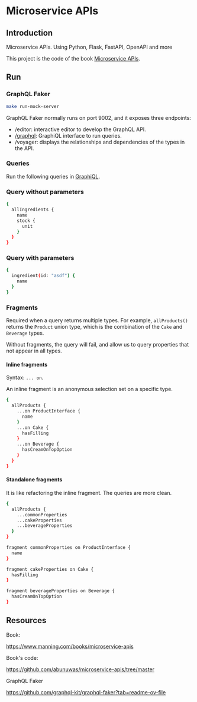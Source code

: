 # Microservice APIs

## Introduction

Microservice APIs. Using Python, Flask, FastAPI, OpenAPI and more

This project is the code of the book [Microservice APIs](https://www.manning.com/books/microservice-apis).

## Run

### GraphQL Faker

```bash
make run-mock-server
```

GraphQL Faker normally runs on port 9002, and it exposes three endpoints:

- /editor: interactive editor to develop the GraphQL API.
- [/graphql](http://localhost:9002/graphql): GraphiQL interface to run queries.
- /voyager: displays the relationships and dependencies of the types in the API.

### Queries

Run the following queries in [GraphiQL](http://localhost:9002/graphql).

### Query without parameters

```bash
{
  allIngredients {
    name
    stock {
      unit
    }
  }
}
```

### Query with parameters

```bash
{
  ingredient(id: "asdf") {
    name
  }
}
```

### Fragments

Required when a query returns multiple types. For example, `allProducts()` returns the `Product` union type, which is the combination of the `Cake` and `Beverage` types.

Without fragments, the query will fail, and allow us to query properties that not appear in all types.

#### Inline fragments

Syntax: `... on`.

An inline fragment is an anonymous selection set on a specific type.

```bash
{
  allProducts {
    ...on ProductInterface {
      name
    }
    ...on Cake {
      hasFilling
    }
    ...on Beverage {
      hasCreamOnTopOption
    }
  }
}
```

#### Standalone fragments

It is like refactoring the inline fragment. The queries are more clean.

```bash
{
  allProducts {
    ...commonProperties
    ...cakeProperties
    ...beverageProperties
  }
}

fragment commonProperties on ProductInterface {
  name
}

fragment cakeProperties on Cake {
  hasFilling
}

fragment beverageProperties on Beverage {
  hasCreamOnTopOption
}
```

## Resources

Book:

https://www.manning.com/books/microservice-apis

Book's code:

https://github.com/abunuwas/microservice-apis/tree/master

GraphQL Faker

https://github.com/graphql-kit/graphql-faker?tab=readme-ov-file
